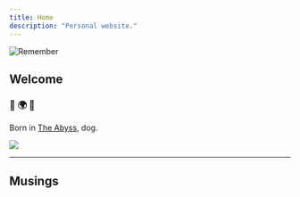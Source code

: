 ```yaml
---
title: Home
description: "Personal website."
---
```

<img
  id="foxy"
  src="/images/bossup.png"
  alt="Remember">

## Welcome

### :purple_heart: :earth_africa: :purple_heart:

Born in [The Abyss](https://en.wikipedia.org/wiki/New_Haven), dog.


<img src="/images/partywizard.gif">

---

## Musings

